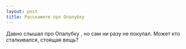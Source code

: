 ```yaml
---
layout: post 
title: Расскажите про Опалубку 
--- 
```

Давно слышал про Опалубку , но сам ни разу не покупал. Может кто сталкивался, стоящая вещь?